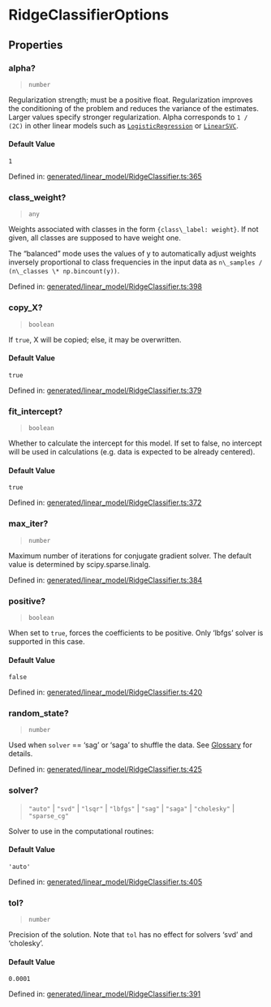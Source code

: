 # RidgeClassifierOptions

## Properties

### alpha?

> `number`

Regularization strength; must be a positive float. Regularization improves the conditioning of the problem and reduces the variance of the estimates. Larger values specify stronger regularization. Alpha corresponds to `1 / (2C)` in other linear models such as [`LogisticRegression`](sklearn.linear_model.LogisticRegression.html#sklearn.linear_model.LogisticRegression "sklearn.linear_model.LogisticRegression") or [`LinearSVC`](sklearn.svm.LinearSVC.html#sklearn.svm.LinearSVC "sklearn.svm.LinearSVC").

#### Default Value

`1`

Defined in:  [generated/linear\_model/RidgeClassifier.ts:365](https://github.com/transitive-bullshit/scikit-learn-ts/blob/92ab806/packages/sklearn/src/generated/linear_model/RidgeClassifier.ts#L365)

### class\_weight?

> `any`

Weights associated with classes in the form `{class\_label: weight}`. If not given, all classes are supposed to have weight one.

The “balanced” mode uses the values of y to automatically adjust weights inversely proportional to class frequencies in the input data as `n\_samples / (n\_classes \* np.bincount(y))`.

Defined in:  [generated/linear\_model/RidgeClassifier.ts:398](https://github.com/transitive-bullshit/scikit-learn-ts/blob/92ab806/packages/sklearn/src/generated/linear_model/RidgeClassifier.ts#L398)

### copy\_X?

> `boolean`

If `true`, X will be copied; else, it may be overwritten.

#### Default Value

`true`

Defined in:  [generated/linear\_model/RidgeClassifier.ts:379](https://github.com/transitive-bullshit/scikit-learn-ts/blob/92ab806/packages/sklearn/src/generated/linear_model/RidgeClassifier.ts#L379)

### fit\_intercept?

> `boolean`

Whether to calculate the intercept for this model. If set to false, no intercept will be used in calculations (e.g. data is expected to be already centered).

#### Default Value

`true`

Defined in:  [generated/linear\_model/RidgeClassifier.ts:372](https://github.com/transitive-bullshit/scikit-learn-ts/blob/92ab806/packages/sklearn/src/generated/linear_model/RidgeClassifier.ts#L372)

### max\_iter?

> `number`

Maximum number of iterations for conjugate gradient solver. The default value is determined by scipy.sparse.linalg.

Defined in:  [generated/linear\_model/RidgeClassifier.ts:384](https://github.com/transitive-bullshit/scikit-learn-ts/blob/92ab806/packages/sklearn/src/generated/linear_model/RidgeClassifier.ts#L384)

### positive?

> `boolean`

When set to `true`, forces the coefficients to be positive. Only ‘lbfgs’ solver is supported in this case.

#### Default Value

`false`

Defined in:  [generated/linear\_model/RidgeClassifier.ts:420](https://github.com/transitive-bullshit/scikit-learn-ts/blob/92ab806/packages/sklearn/src/generated/linear_model/RidgeClassifier.ts#L420)

### random\_state?

> `number`

Used when `solver` == ‘sag’ or ‘saga’ to shuffle the data. See [Glossary](../../glossary.html#term-random_state) for details.

Defined in:  [generated/linear\_model/RidgeClassifier.ts:425](https://github.com/transitive-bullshit/scikit-learn-ts/blob/92ab806/packages/sklearn/src/generated/linear_model/RidgeClassifier.ts#L425)

### solver?

> `"auto"` \| `"svd"` \| `"lsqr"` \| `"lbfgs"` \| `"sag"` \| `"saga"` \| `"cholesky"` \| `"sparse_cg"`

Solver to use in the computational routines:

#### Default Value

`'auto'`

Defined in:  [generated/linear\_model/RidgeClassifier.ts:405](https://github.com/transitive-bullshit/scikit-learn-ts/blob/92ab806/packages/sklearn/src/generated/linear_model/RidgeClassifier.ts#L405)

### tol?

> `number`

Precision of the solution. Note that `tol` has no effect for solvers ‘svd’ and ‘cholesky’.

#### Default Value

`0.0001`

Defined in:  [generated/linear\_model/RidgeClassifier.ts:391](https://github.com/transitive-bullshit/scikit-learn-ts/blob/92ab806/packages/sklearn/src/generated/linear_model/RidgeClassifier.ts#L391)
